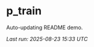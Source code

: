 # p_train

Auto-updating README demo.

<!--START_SECTION:status-->
_Last run: 2025-08-23 15:33 UTC_
<!--END_SECTION:status-->










































































